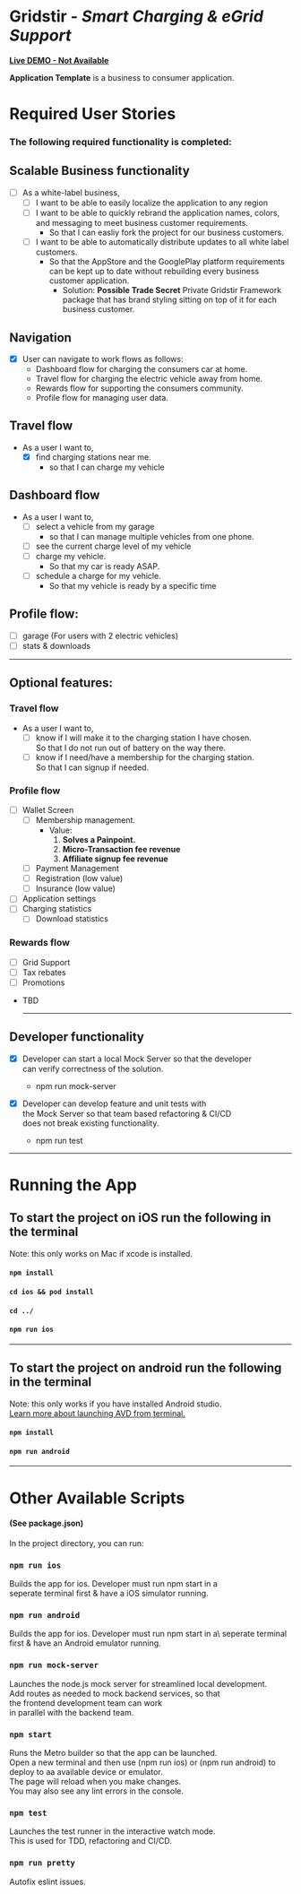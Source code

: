 # Gridstir - *Smart Charging & eGrid Support*

**[Live DEMO - Not Available](#)**

**Application Template** is a business to consumer application.

# Required User Stories

### The following **required** functionality is completed:
## Scalable Business functionality
* [ ] As a white-label business,
    * [ ] I want to be able to easily localize the application to any region
    * [ ] I want to be able to quickly rebrand the application names, colors, and messaging to meet business customer requirements.
        * So that I can easliy fork the project for our business customers.
    * [ ] I want to be able to automatically distribute updates to all white label customers.
        * So that the AppStore and the GooglePlay platform requirements\
        can be kept up to date without rebuilding every business customer application.
            * Solution: **Possible Trade Secret** Private Gridstir Framework package that has brand styling sitting on top of it for each business customer.

## Navigation 
* [x] User can navigate to work flows as follows:
    * Dashboard flow for charging the consumers car at home.
    * Travel flow for charging the electric vehicle away from home.
    * Rewards flow for supporting the consumers community.
    * Profile flow for managing user data.

## Travel flow
* As a user I want to,
    * [x] find charging stations near me.
        * so that I can charge my vehicle

## Dashboard flow
* As a user I want to,  
    * [ ] select a vehicle from my garage
        * so that I can manage multiple vehicles from one phone.
    * [ ] see the current charge level of my vehicle
    * [ ] charge my vehicle.
        * So that my car is ready ASAP.
    * [ ] schedule a charge for my vehicle.
        * So that my vehicle is ready by a specific time

## Profile flow:
* [ ] garage (For users with 2 electric vehicles)
* [ ] stats & downloads
        
---

## Optional features:

### Travel flow
* As a user I want to,
    * [ ] know if I will make it to the charging station I have chosen.\
        So that I do not run out of battery on the way there.
    * [ ] know if I need/have a membership for the charging station.\
        So that I can signup if needed.  
              
### Profile flow
* [ ] Wallet Screen
    * [ ] Membership management. 
        * Value:
            1. **Solves a Painpoint.** 
            1. **Micro-Transaction fee revenue**
            1. **Affiliate signup fee revenue**
    * [ ] Payment Management
    * [ ] Registration (low value)
    * [ ] Insurance (low value)
* [ ] Application settings
* [ ] Charging statistics 
    * [ ] Download statistics
    
### Rewards flow
* [ ] Grid Support
* [ ] Tax rebates 
* [ ] Promotions
* TBD
  
  ---
  

## Developer functionality
* [x] Developer can start a local Mock Server so that the developer\
 can verify correctness of the solution.
    * npm run mock-server

* [x] Developer can develop feature and unit tests with\
the Mock Server so that team based refactoring & CI/CD\
does not break existing functionality.
    * npm run test

---
# Running the App

## To start the project on iOS run the following in the terminal
Note: this only works on Mac if xcode is installed.
#### `npm install`
#### `cd ios && pod install`

#### `cd ../`
#### `npm run ios`
---

## To start the project on android run the following in the terminal
Note: this only works if you have installed Android studio.\
[Learn more about launching AVD from terminal.](https://developer.android.com/studio/run/emulator-commandline)
#### `npm install`
#### `npm run android`
---

# Other Available Scripts
#### (See package.json)
In the project directory, you can run:

### `npm run ios`

Builds the app for ios. Developer must run npm start in a\
seperate terminal first & have a iOS simulator running.

### `npm run android`

Builds the app for ios. Developer must run npm start in a\ 
seperate terminal first & have an Android emulator running.

### `npm run mock-server`

Launches the node.js mock server for streamlined local development.\
Add routes as needed to mock backend services, so that \
the frontend development team can work \
in parallel with the backend team.

### `npm start`

Runs the Metro builder so that the app can be launched.\
Open a new terminal and then use (npm run ios) or (npm run android) to\
deploy to aa available device or emulator.\
The page will reload when you make changes.\
You may also see any lint errors in the console.

### `npm test`

Launches the test runner in the interactive watch mode.\
This is used for TDD, refactoring and CI/CD.

### `npm run pretty`

Autofix eslint issues.
